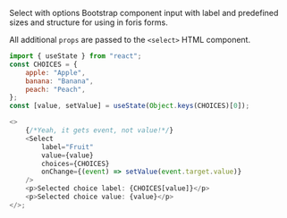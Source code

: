 Select with options Bootstrap component input with label and predefined sizes
and structure for using in foris forms.

All additional `props` are passed to the `<select>` HTML component.

```js
import { useState } from "react";
const CHOICES = {
    apple: "Apple",
    banana: "Banana",
    peach: "Peach",
};
const [value, setValue] = useState(Object.keys(CHOICES)[0]);

<>
    {/*Yeah, it gets event, not value!*/}
    <Select
        label="Fruit"
        value={value}
        choices={CHOICES}
        onChange={(event) => setValue(event.target.value)}
    />
    <p>Selected choice label: {CHOICES[value]}</p>
    <p>Selected choice value: {value}</p>
</>;
```
